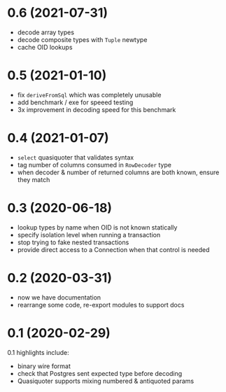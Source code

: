 # 0.6 (2021-07-31)

- decode array types
- decode composite types with `Tuple` newtype
- cache OID lookups

# 0.5 (2021-01-10)

- fix `deriveFromSql` which was completely unusable
- add benchmark / exe for speeed testing
- 3x improvement in decoding speed for this benchmark

# 0.4 (2021-01-07)

- `select` quasiquoter that validates syntax
- tag number of columns consumed in `RowDecoder` type
- when decoder & number of returned columns are both known, ensure they match

# 0.3 (2020-06-18)

- lookup types by name when OID is not known statically
- specify isolation level when running a transaction
- stop trying to fake nested transactions
- provide direct access to a Connection when that control is needed

# 0.2 (2020-03-31)

- now we have documentation
- rearrange some code, re-export modules to support docs

# 0.1 (2020-02-29)

0.1 highlights include:

- binary wire format
- check that Postgres sent expected type before decoding
- Quasiquoter supports mixing numbered & antiquoted params
